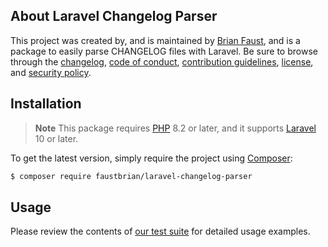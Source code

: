 ## About Laravel Changelog Parser

This project was created by, and is maintained by [Brian Faust](https://github.com/faustbrian), and is a package to easily parse CHANGELOG files with Laravel. Be sure to browse through the [changelog](CHANGELOG.md), [code of conduct](.github/CODE_OF_CONDUCT.md), [contribution guidelines](.github/CONTRIBUTING.md), [license](LICENSE), and [security policy](.github/SECURITY.md).

## Installation

> **Note**
> This package requires [PHP](https://www.php.net/) 8.2 or later, and it supports [Laravel](https://laravel.com/) 10 or later.

To get the latest version, simply require the project using [Composer](https://getcomposer.org/):

```bash
$ composer require faustbrian/laravel-changelog-parser
```

## Usage

Please review the contents of [our test suite](/tests) for detailed usage examples.

